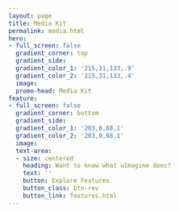 ```yaml
---
layout: page
title: Media Kit
permalink: media.html
hero:
- full_screen: false
  gradient_corner: top
  gradient_side: 
  gradient_color_1: '215,31,133,.9'
  gradient_color_2: '215,31,133,.4'
  image: 
  promo-head: Media Kit
feature:
- full_screen: false
  gradient_corner: bottom
  gradient_side: 
  gradient_color_1: '203,0,68,1'
  gradient_color_2: '203,0,68,1'
  image: 
  text-area:
  - size: centered
    heading: Want to know what uImagine does?
    text: ''
    button: Explore Features
    button_class: btn-rev
    button_link: features.html
---
```

